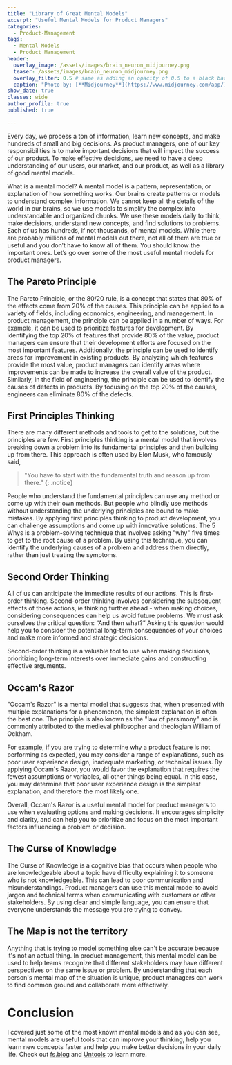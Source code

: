 ```yaml
---
title: "Library of Great Mental Models"
excerpt: "Useful Mental Models for Product Managers"
categories:
  - Product-Management
tags:
  - Mental Models
  - Product Management
header:
  overlay_image: /assets/images/brain_neuron_midjourney.png
  teaser: /assets/images/brain_neuron_midjourney.png
  overlay_filter: 0.5 # same as adding an opacity of 0.5 to a black background
  caption: "Photo by: [**Midjourney**](https://www.midjourney.com/app/)"
show_date: true
classes: wide
author_profile: true
published: true

---
```


Every day, we process a ton of information, learn new concepts, and make hundreds of small and big decisions. As product managers, one of our key responsibilities is to make important decisions that will impact the success of our product. To make effective decisions, we need to have a deep understanding of our users, our market, and our product, as well as a library of good mental models. 

What is a mental model? A mental model is a pattern, representation, or explanation of how something works. Our brains create patterns or models to understand complex information. We cannot keep all the details of the world in our brains, so we use models to simplify the complex into understandable and organized chunks. We use these models daily to think, make decisions, understand new concepts, and find solutions to problems. Each of us has hundreds, if not thousands, of mental models. While there are probably millions of mental models out there, not all of them are true or useful and you don’t have to know all of them. You should know the important ones. Let’s go over some of the most useful mental models for product managers.

## The Pareto Principle

The Pareto Principle, or the 80/20 rule, is a concept that states that 80% of the effects come from 20% of the causes. This principle can be applied to a variety of fields, including economics, engineering, and management. In product management, the principle can be applied in a number of ways. For example, it can be used to prioritize features for development. By identifying the top 20% of features that provide 80% of the value, product managers can ensure that their development efforts are focused on the most important features. Additionally, the principle can be used to identify areas for improvement in existing products. By analyzing which features provide the most value, product managers can identify areas where improvements can be made to increase the overall value of the product. Similarly, in the field of engineering, the principle can be used to identify the causes of defects in products. By focusing on the top 20% of the causes, engineers can eliminate 80% of the defects.

## First Principles Thinking

There are many different methods and tools to get to the solutions, but the principles are few. First principles thinking is a mental model that involves breaking down a problem into its fundamental principles and then building up from there. This approach is often used by Elon Musk, who famously said, 

> "You have to start with the fundamental truth and reason up from there."
{: .notice}

People who understand the fundamental principles can use any method or come up with their own methods. But people who blindly use methods without understanding the underlying principles are bound to make mistakes. By applying first principles thinking to product development, you can challenge assumptions and come up with innovative solutions. The 5 Whys is a problem-solving technique that involves asking "why" five times to get to the root cause of a problem. By using this technique, you can identify the underlying causes of a problem and address them directly, rather than just treating the symptoms.

## Second Order Thinking

All of us can anticipate the immediate results of our actions. This is first-order thinking. Second-order thinking involves considering the subsequent effects of those actions, ie thinking further ahead - when making choices, considering consequences can help us avoid future problems. We must ask ourselves the critical question: “And then what?” Asking this question would help you to consider the potential long-term consequences of your choices and make more informed and strategic decisions.

Second-order thinking is a valuable tool to use when making decisions, prioritizing long-term interests over immediate gains and constructing effective arguments.

## Occam's Razor

"Occam's Razor" is a mental model that suggests that, when presented with multiple explanations for a phenomenon, the simplest explanation is often the best one. The principle is also known as the "law of parsimony" and is commonly attributed to the medieval philosopher and theologian William of Ockham. 

For example, if you are trying to determine why a product feature is not performing as expected, you may consider a range of explanations, such as poor user experience design, inadequate marketing, or technical issues. By applying Occam's Razor, you would favor the explanation that requires the fewest assumptions or variables, all other things being equal. In this case, you may determine that poor user experience design is the simplest explanation, and therefore the most likely one.

Overall, Occam's Razor is a useful mental model for product managers to use when evaluating options and making decisions. It encourages simplicity and clarity, and can help you to prioritize and focus on the most important factors influencing a problem or decision.

## The Curse of Knowledge

The Curse of Knowledge is a cognitive bias that occurs when people who are knowledgeable about a topic have difficulty explaining it to someone who is not knowledgeable. This can lead to poor communication and misunderstandings. Product managers can use this mental model to avoid jargon and technical terms when communicating with customers or other stakeholders. By using clear and simple language, you can ensure that everyone understands the message you are trying to convey. 

## The Map is not the territory

Anything that is trying to model something else can't be accurate because it's not an actual thing. In product management, this mental model can be used to help teams recognize that different stakeholders may have different perspectives on the same issue or problem. By understanding that each person's mental map of the situation is unique, product managers can work to find common ground and collaborate more effectively. 

# Conclusion

I covered just some of the most known mental models and as you can see, mental models are useful tools that can improve your thinking, help you learn new concepts faster and help you make better decisions in your daily life. Check out [fs.blog](https://fs.blog/) and [Untools](https://untools.co/) to learn more. 